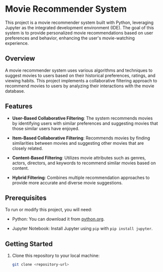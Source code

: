 # Movie Recommender System

This project is a movie recommender system built with Python, leveraging Jupyter as the integrated development environment (IDE). The goal of this system is to provide personalized movie recommendations based on user preferences and behavior, enhancing the user's movie-watching experience.

## Overview

A movie recommender system uses various algorithms and techniques to suggest movies to users based on their historical preferences, ratings, and viewing habits. This project implements a collaborative filtering approach to recommend movies to users by analyzing their interactions with the movie database.

## Features

- **User-Based Collaborative Filtering**: The system recommends movies by identifying users with similar preferences and suggesting movies that those similar users have enjoyed.

- **Item-Based Collaborative Filtering**: Recommends movies by finding similarities between movies and suggesting other movies that are closely related.

- **Content-Based Filtering**: Utilizes movie attributes such as genres, actors, directors, and keywords to recommend similar movies based on content.

- **Hybrid Filtering**: Combines multiple recommendation approaches to provide more accurate and diverse movie suggestions.

## Prerequisites

To run or modify this project, you will need:

- Python: You can download it from [python.org](https://www.python.org/downloads/).

- Jupyter Notebook: Install Jupyter using `pip` with `pip install jupyter`.

## Getting Started

1. Clone this repository to your local machine:

   ```bash
   git clone <repository-url>

